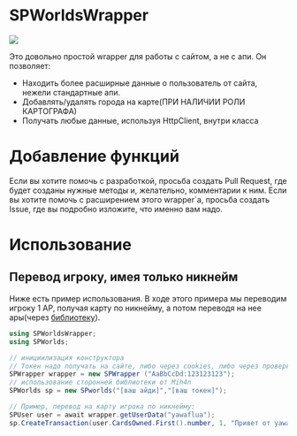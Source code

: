 # SPWorldsWrapper
![](https://img.shields.io/badge/dotnet-.NET_8-green)

Это довольно простой wrapper для работы с сайтом, а не с апи. Он позволяет:
- Находить более расширные данные о пользователь от сайта, нежели стандартные апи.
- Добавлять/удалять города на карте(ПРИ НАЛИЧИИ РОЛИ КАРТОГРАФА)
- Получать любые данные, используя HttpClient, внутри класса

# Добавление функций
Если вы хотите помочь с разработкой, просьба создать Pull Request, где будет созданы нужные методы и, желательно, комментарии к ним.
Если вы хотите помочь с расширением этого wrapper`a, просьба создать Issue, где вы подробно изложите, что именно вам надо.

# Использование
## Перевод игроку, имея только никнейм
Ниже есть пример использования. В ходе этого примера мы переводим игроку 1 АР, получая карту по никнейму, а потом переводя на нее ары(через [библиотеку](https://github.com/Mih4n/spworlds-csharp-library)).
```cs
using SPWorldsWrapper;
using SPWorlds;

// инициилизация конструктора
// Токен надо получать на сайте, либо через cookies, либо через проверку request
SPWrapper wrapper = new SPWrapper ("AaBbCcDd:123123123");
// использование сторонней библиотеки от Mih4n
SPWorlds sp = new SPworlds("[ваш айди]","[ваш токен]");

// Пример, перевод на карту игрока по никнейму: 
SPUser user = await wrapper.getUserData("yawaflua");
sp.CreateTransaction(user.CardsOwned.First().number, 1, "Привет от yawaflua")
```
